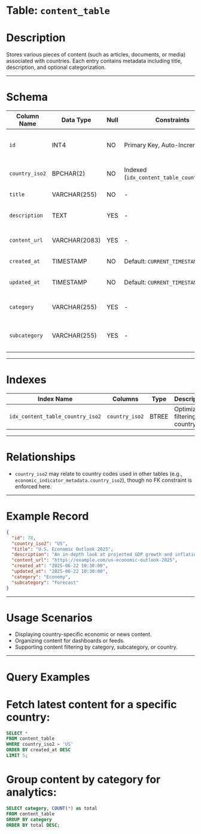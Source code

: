 # Table: `content_table`

# **Description**

Stores various pieces of content (such as articles, documents, or media) associated with countries. Each entry contains metadata including title, description, and optional categorization.

---

# Schema

| Column Name    | Data Type     | Null | Constraints                                | Description                              |
| -------------- | ------------- | ---- | ------------------------------------------ | ---------------------------------------- |
| `id`           | INT4          | NO   | Primary Key, Auto-Increment                | Unique identifier for the content record |
| `country_iso2` | BPCHAR(2)     | NO   | Indexed (`idx_content_table_country_iso2`) | ISO Alpha-2 country code                 |
| `title`        | VARCHAR(255)  | NO   | -                                          | Title of the content                     |
| `description`  | TEXT          | YES  | -                                          | Brief content description                |
| `content_url`  | VARCHAR(2083) | YES  | -                                          | Link to the full content or resource     |
| `created_at`   | TIMESTAMP     | NO   | Default: `CURRENT_TIMESTAMP`               | Timestamp of creation                    |
| `updated_at`   | TIMESTAMP     | NO   | Default: `CURRENT_TIMESTAMP`               | Timestamp of last update                 |
| `category`     | VARCHAR(255)  | YES  | -                                          | Optional high-level category             |
| `subcategory`  | VARCHAR(255)  | YES  | -                                          | Optional more specific subcategory       |

---

# Indexes

| Index Name                       | Columns        | Type  | Description                    |
| -------------------------------- | -------------- | ----- | ------------------------------ |
| `idx_content_table_country_iso2` | `country_iso2` | BTREE | Optimizes filtering by country |

---

# Relationships

* `country_iso2` may relate to country codes used in other tables (e.g., `economic_indicator_metadata.country_iso2`), though no FK constraint is enforced here.

---

# Example Record

```json
{
  "id": 78,
  "country_iso2": "US",
  "title": "U.S. Economic Outlook 2025",
  "description": "An in-depth look at projected GDP growth and inflation trends.",
  "content_url": "https://example.com/us-economic-outlook-2025",
  "created_at": "2025-06-22 10:30:00",
  "updated_at": "2025-06-22 10:30:00",
  "category": "Economy",
  "subcategory": "Forecast"
}
```

---

# Usage Scenarios

* Displaying country-specific economic or news content.
* Organizing content for dashboards or feeds.
* Supporting content filtering by category, subcategory, or country.

---

# Query Examples

# Fetch latest content for a specific country:

```sql
SELECT *
FROM content_table
WHERE country_iso2 = 'US'
ORDER BY created_at DESC
LIMIT 5;
```

# Group content by category for analytics:

```sql
SELECT category, COUNT(*) as total
FROM content_table
GROUP BY category
ORDER BY total DESC;
```